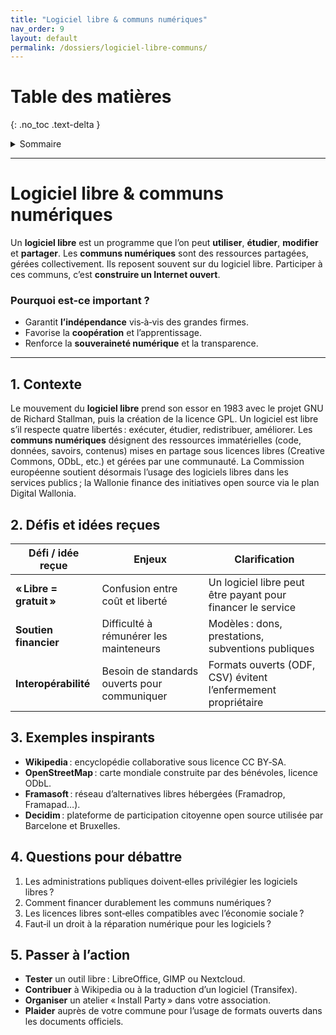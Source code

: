 ```yaml
---
title: "Logiciel libre & communs numériques"
nav_order: 9
layout: default
permalink: /dossiers/logiciel-libre-communs/
---
```


# Table des matières
{: .no_toc .text-delta }

<details markdown="block">
  <summary>Sommaire</summary>
  {: .text-delta }

1. Sommaire
{:toc}
</details>

---

# Logiciel libre & communs numériques


Un **logiciel libre** est un programme que l’on peut **utiliser**, **étudier**, **modifier** et **partager**.
Les **communs numériques** sont des ressources partagées, gérées collectivement.
Ils reposent souvent sur du logiciel libre.
Participer à ces communs, c’est **construire un Internet ouvert**.

### Pourquoi est-ce important ?

* Garantit **l’indépendance** vis‑à‑vis des grandes firmes.
* Favorise la **coopération** et l’apprentissage.
* Renforce la **souveraineté numérique** et la transparence.



---

## 1. Contexte

Le mouvement du **logiciel libre** prend son essor en 1983 avec le projet GNU de Richard Stallman, puis la création de la licence GPL. Un logiciel est libre s’il respecte quatre libertés : exécuter, étudier, redistribuer, améliorer. Les **communs numériques** désignent des ressources immatérielles (code, données, savoirs, contenus) mises en partage sous licences libres (Creative Commons, ODbL, etc.) et gérées par une communauté. La Commission européenne soutient désormais l’usage des logiciels libres dans les services publics ; la Wallonie finance des initiatives open source via le plan Digital Wallonia.

## 2. Défis et idées reçues

| Défi / idée reçue       | Enjeux                                       | Clarification                                                 |
| ----------------------- | -------------------------------------------- | ------------------------------------------------------------- |
| **« Libre = gratuit »** | Confusion entre coût et liberté              | Un logiciel libre peut être payant pour financer le service   |
| **Soutien financier**   | Difficulté à rémunérer les mainteneurs       | Modèles : dons, prestations, subventions publiques            |
| **Interopérabilité**    | Besoin de standards ouverts pour communiquer | Formats ouverts (ODF, CSV) évitent l’enfermement propriétaire |

## 3. Exemples inspirants

* **Wikipedia** : encyclopédie collaborative sous licence CC BY‑SA.
* **OpenStreetMap** : carte mondiale construite par des bénévoles, licence ODbL.
* **Framasoft** : réseau d’alternatives libres hébergées (Framadrop, Framapad…).
* **Decidim** : plateforme de participation citoyenne open source utilisée par Barcelone et Bruxelles.

## 4. Questions pour débattre

1. Les administrations publiques doivent‑elles privilégier les logiciels libres ?
2. Comment financer durablement les communs numériques ?
3. Les licences libres sont‑elles compatibles avec l’économie sociale ?
4. Faut‑il un droit à la réparation numérique pour les logiciels ?

## 5. Passer à l’action

* **Tester** un outil libre : LibreOffice, GIMP ou Nextcloud.
* **Contribuer** à Wikipedia ou à la traduction d’un logiciel (Transifex).
* **Organiser** un atelier « Install Party » dans votre association.
* **Plaider** auprès de votre commune pour l’usage de formats ouverts dans les documents officiels.
